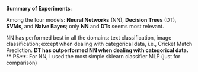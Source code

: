 **Summary of Experiments**:

Among the four models: **Neural Networks** (NN), **Decision Trees** (DT), **SVMs**, and **Naive Bayes**; only **NN** and **DTs** seems most relevant.

NN has performed best in all the domains: text classification, image classification; except when dealing with categorical data, i.e., Cricket Match Prediction.
**DT has outperformed NN when dealing with categorical data.**
**
PS**: For NN, I used the most simple sklearn classifier MLP (just for comparison)
